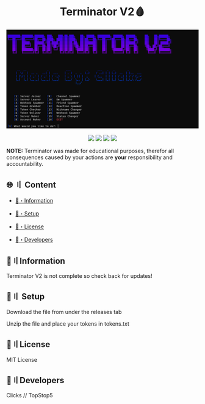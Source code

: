 <h1 align="center">
  Terminator V2🩸
</h1>


<img src = ".\images\terminator.png">


<p align="center">
  <img src="https://img.shields.io/badge/discord.py-V2.0-brightgreen">
  <img src="https://img.shields.io/github/last-commit/TopStop5/Terminator?style=flat-square">
  <img src="https://img.shields.io/github/forks/TopStop5/Terminator?color=%02B039&label=Forks&style=flat-square">
  <img src="https://img.shields.io/github/stars/TopStop5/Terminator?color=%02B039&label=Stars&style=flat-square">
</p>

**NOTE:**
 Terminator was made for educational purposes, therefor all consequences caused by your actions are **your** responsibility and accountability.
## <a id="content"></a>🌐 〢 Content
- [🌟・Information](#info)
* [📁・Setup](#setup)
- [💎・License](#setup)
* [📝・Developers](#devs)


## <a id="info"></a>🌟〢Information
Terminator V2 is not complete so check back for updates!



## <a id="setup"></a>📁〢 Setup
Download the file from under the releases tab

Unzip the file and place your tokens in tokens.txt



## <a id="license"></a>💎〢License
MIT License

## <a id="devs"></a>📝〢Developers
Clicks // TopStop5



